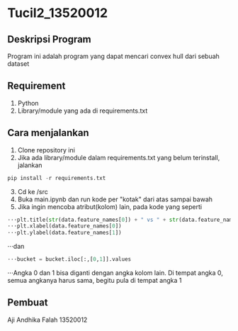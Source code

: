 # Tucil2_13520012

## Deskripsi Program
Program ini adalah program yang dapat mencari convex hull dari sebuah dataset

## Requirement
1. Python
2. Library/module yang ada di requirements.txt

## Cara menjalankan
1. Clone repository ini
2. Jika ada library/module dalam requirements.txt yang belum terinstall, jalankan
``` python
pip install -r requirements.txt
```
3. Cd ke /src
4. Buka main.ipynb dan run kode per "kotak" dari atas sampai bawah
5. Jika ingin mencoba atribut(kolom) lain, pada kode yang seperti
``` python
⋅⋅⋅plt.title(str(data.feature_names[0]) + " vs " + str(data.feature_names[1]))
⋅⋅⋅plt.xlabel(data.feature_names[0])
⋅⋅⋅plt.ylabel(data.feature_names[1])
```
⋅⋅⋅dan
``` python
⋅⋅⋅bucket = bucket.iloc[:,[0,1]].values
```
⋅⋅⋅Angka 0 dan 1 bisa diganti dengan angka kolom lain.
Di tempat angka 0, semua angkanya harus sama, begitu pula di tempat angka 1

## Pembuat
Aji Andhika Falah   13520012
